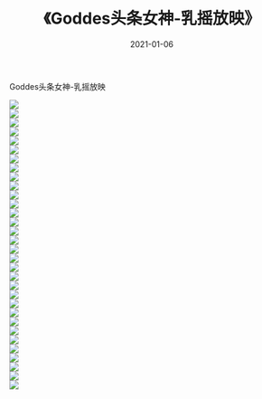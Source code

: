 ﻿---
layout: post
title:  《Goddes头条女神-乳摇放映》
date:   2021-01-06
img: http://img.660000.xyz/Sharelink/网络美图/2021/Goddes头条女神-乳摇放映/000.jpg
categories: [美女, 清纯, 唯美]
---

Goddes头条女神-乳摇放映

  ![](http://img.660000.xyz/Sharelink/网络美图/2021/Goddes头条女神-乳摇放映/001.jpg) <br> ![](http://img.660000.xyz/Sharelink/网络美图/2021/Goddes头条女神-乳摇放映/002.jpg) <br> ![](http://img.660000.xyz/Sharelink/网络美图/2021/Goddes头条女神-乳摇放映/003.jpg) <br> ![](http://img.660000.xyz/Sharelink/网络美图/2021/Goddes头条女神-乳摇放映/004.jpg) <br> ![](http://img.660000.xyz/Sharelink/网络美图/2021/Goddes头条女神-乳摇放映/005.jpg) <br> ![](http://img.660000.xyz/Sharelink/网络美图/2021/Goddes头条女神-乳摇放映/006.jpg) <br> ![](http://img.660000.xyz/Sharelink/网络美图/2021/Goddes头条女神-乳摇放映/007.jpg) <br> ![](http://img.660000.xyz/Sharelink/网络美图/2021/Goddes头条女神-乳摇放映/008.jpg) <br> ![](http://img.660000.xyz/Sharelink/网络美图/2021/Goddes头条女神-乳摇放映/009.jpg) <br> ![](http://img.660000.xyz/Sharelink/网络美图/2021/Goddes头条女神-乳摇放映/010.jpg) <br> ![](http://img.660000.xyz/Sharelink/网络美图/2021/Goddes头条女神-乳摇放映/011.jpg) <br> ![](http://img.660000.xyz/Sharelink/网络美图/2021/Goddes头条女神-乳摇放映/012.jpg) <br> ![](http://img.660000.xyz/Sharelink/网络美图/2021/Goddes头条女神-乳摇放映/013.jpg) <br> ![](http://img.660000.xyz/Sharelink/网络美图/2021/Goddes头条女神-乳摇放映/014.jpg) <br> ![](http://img.660000.xyz/Sharelink/网络美图/2021/Goddes头条女神-乳摇放映/015.jpg) <br> ![](http://img.660000.xyz/Sharelink/网络美图/2021/Goddes头条女神-乳摇放映/016.jpg) <br> ![](http://img.660000.xyz/Sharelink/网络美图/2021/Goddes头条女神-乳摇放映/017.jpg) <br> ![](http://img.660000.xyz/Sharelink/网络美图/2021/Goddes头条女神-乳摇放映/018.jpg) <br> ![](http://img.660000.xyz/Sharelink/网络美图/2021/Goddes头条女神-乳摇放映/019.jpg) <br> ![](http://img.660000.xyz/Sharelink/网络美图/2021/Goddes头条女神-乳摇放映/020.jpg) <br> ![](http://img.660000.xyz/Sharelink/网络美图/2021/Goddes头条女神-乳摇放映/021.jpg) <br> ![](http://img.660000.xyz/Sharelink/网络美图/2021/Goddes头条女神-乳摇放映/022.jpg) <br> ![](http://img.660000.xyz/Sharelink/网络美图/2021/Goddes头条女神-乳摇放映/023.jpg) <br> ![](http://img.660000.xyz/Sharelink/网络美图/2021/Goddes头条女神-乳摇放映/024.jpg) <br> ![](http://img.660000.xyz/Sharelink/网络美图/2021/Goddes头条女神-乳摇放映/025.jpg) <br> ![](http://img.660000.xyz/Sharelink/网络美图/2021/Goddes头条女神-乳摇放映/026.jpg) <br> ![](http://img.660000.xyz/Sharelink/网络美图/2021/Goddes头条女神-乳摇放映/027.jpg) <br> ![](http://img.660000.xyz/Sharelink/网络美图/2021/Goddes头条女神-乳摇放映/028.jpg) <br> ![](http://img.660000.xyz/Sharelink/网络美图/2021/Goddes头条女神-乳摇放映/029.jpg) <br> ![](http://img.660000.xyz/Sharelink/网络美图/2021/Goddes头条女神-乳摇放映/030.jpg) <br> ![](http://img.660000.xyz/Sharelink/网络美图/2021/Goddes头条女神-乳摇放映/031.jpg) <br> ![](http://img.660000.xyz/Sharelink/网络美图/2021/Goddes头条女神-乳摇放映/032.jpg) <br>